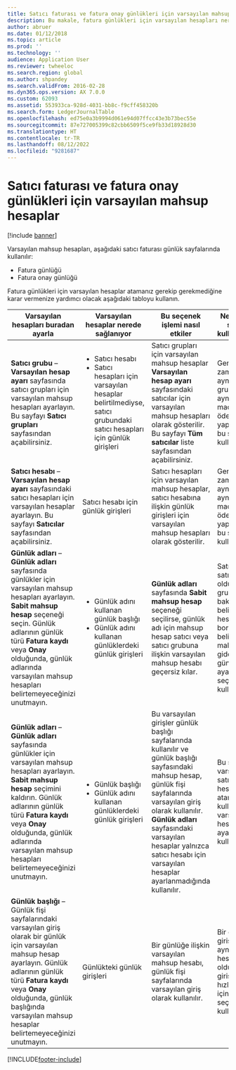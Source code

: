 ```yaml
---
title: Satıcı faturası ve fatura onay günlükleri için varsayılan mahsup hesaplar
description: Bu makale, fatura günlükleri için varsayılan hesapları nereye atamanız gerektiğine karar vermenize yardımcı olur.
author: abruer
ms.date: 01/12/2018
ms.topic: article
ms.prod: ''
ms.technology: ''
audience: Application User
ms.reviewer: twheeloc
ms.search.region: global
ms.author: shpandey
ms.search.validFrom: 2016-02-28
ms.dyn365.ops.version: AX 7.0.0
ms.custom: 62093
ms.assetid: 553933ca-928d-4031-bb8c-f9cff458320b
ms.search.form: LedgerJournalTable
ms.openlocfilehash: ed75e0a3b9994d061e94d07ffcc43e3b73bec55e
ms.sourcegitcommit: 87e727005399c82cbb6509f5ce9fb33d18928d30
ms.translationtype: HT
ms.contentlocale: tr-TR
ms.lasthandoff: 08/12/2022
ms.locfileid: "9281687"
---
```

# <a name="default-offset-accounts-for-vendor-invoice-and-invoice-approval-journals"></a>Satıcı faturası ve fatura onay günlükleri için varsayılan mahsup hesaplar

[!include [banner](../includes/banner.md)]

Varsayılan mahsup hesapları, aşağıdaki satıcı faturası günlük sayfalarında kullanılır:

-   Fatura günlüğü
-   Fatura onay günlüğü

Fatura günlükleri için varsayılan hesaplar atamanız gerekip gerekmediğine karar vermenize yardımcı olacak aşağıdaki tabloyu kullanın.

<table>
<colgroup>
<col width="25%" />
<col width="25%" />
<col width="25%" />
<col width="25%" />
</colgroup>
<thead>
<tr class="header">
<th>Varsayılan hesapları buradan ayarla</th>
<th>Varsayılan hesaplar nerede sağlanıyor</th>
<th>Bu seçenek işlemi nasıl etkiler</th>
<th>Ne zaman bu seçeneği kullanmalısınız</th>
</tr>
</thead>
<tbody>
<tr class="odd">
<td><strong>Satıcı grubu</strong> – <strong>Varsayılan hesap ayarı</strong> sayfasında satıcı grupları için varsayılan mahsup hesapları ayarlayın. Bu sayfayı <strong>Satıcı grupları</strong> sayfasından açabilirsiniz.</td>
<td><ul>
<li>Satıcı hesabı</li>
<li>Satıcı hesapları için varsayılan hesaplar belirtilmediyse, satıcı grubundaki satıcı hesapları için günlük girişleri</li>
</ul></td>
<td>Satıcı grupları için varsayılan mahsup hesaplar <strong>Varsayılan hesap ayarı</strong> sayfasındaki satıcılar için varsayılan mahsup hesapları olarak gösterilir. Bu sayfayı <strong>Tüm satıcılar</strong> liste sayfasından açabilirsiniz.</td>
<td>Genellikle zaman içinde aynı satıcı gruplarından aynı türde maddeler için ödeme yapıyorsanız bu seçeneği kullanın.</td>
</tr>
<tr class="even">
<td><strong>Satıcı hesabı</strong> – <strong>Varsayılan hesap ayarı</strong> sayfasındaki satıcı hesapları için varsayılan hesaplar ayarlayın. Bu sayfayı <strong>Satıcılar</strong> sayfasından açabilirsiniz.</td>
<td>Satıcı hesabı için günlük girişleri</td>
<td>Satıcı hesapları için varsayılan mahsup hesaplar, satıcı hesabına ilişkin günlük girişleri için varsayılan mahsup hesapları olarak gösterilir.</td>
<td>Genellikle zaman içinde aynı satıcılara aynı türde maddeler için ödeme yapıyorsanız bu seçeneği kullanın.</td>
</tr>
<tr class="odd">
<td><strong>Günlük adları</strong> – <strong>Günlük adları</strong> sayfasında günlükler için varsayılan mahsup hesapları ayarlayın. <strong>Sabit mahsup hesap</strong> seçeneği seçin. Günlük adlarının günlük türü <strong>Fatura kaydı</strong> veya <strong>Onay</strong> olduğunda, günlük adlarında varsayılan mahsup hesapları belirtemeyeceğinizi unutmayın.</td>
<td><ul>
<li>Günlük adını kullanan günlük başlığı</li>
<li>Günlük adını kullanan günlüklerdeki günlük girişleri</li>
</ul></td>
<td><strong>Günlük adları</strong> sayfasında <strong>Sabit mahsup hesap</strong> seçeneği seçilirse, günlük adı için mahsup hesap satıcı veya satıcı grubuna ilişkin varsayılan mahsup hesabı geçersiz kılar.</td>
<td>Satıcı veya satıcının ait olduğu satıcı grubuna bakılmaksızın, belirli hesaplara borçlandırılan belirli maliyetler ve giderler için günlükleri ayarlarken bu seçeneği kullanın.</td>
</tr>
<tr class="even">
<td><strong>Günlük adları</strong> – <strong>Günlük adları</strong> sayfasında günlükler için varsayılan mahsup hesapları ayarlayın. <strong>Sabit mahsup hesap</strong> seçimini kaldırın. Günlük adlarının günlük türü <strong>Fatura kaydı</strong> veya <strong>Onay</strong> olduğunda, günlük adlarında varsayılan mahsup hesapları belirtemeyeceğinizi unutmayın.</td>
<td><ul>
<li>Günlük başlığı</li>
<li>Günlük adını kullanan günlüklerdeki günlük girişleri</li>
</ul></td>
<td>Bu varsayılan girişler günlük başlığı sayfalarında kullanılır ve günlük başlığı sayfasındaki mahsup hesap, günlük fişi sayfalarında varsayılan giriş olarak kullanılır. <strong>Günlük adları </strong>sayfasındaki varsayılan hesaplar yalnızca satıcı hesabı için varsayılan hesaplar ayarlanmadığında kullanılır.</td>
<td>Bu seçeneği, varsayılan satıcı mahsup hesabı atanmadığında kullanılan varsayılan hesaplar ayarlamak için kullanın.</td>
</tr>
<tr class="odd">
<td><strong>Günlük başlığı</strong> – Günlük fişi sayfalarındaki varsayılan giriş olarak bir günlük için varsayılan mahsup hesap ayarlayın. Günlük adlarının günlük türü <strong>Fatura kaydı</strong> veya <strong>Onay</strong> olduğunda, günlük başlığında varsayılan mahsup hesaplar belirtemeyeceğinizi unutmayın.</td>
<td>Günlükteki günlük girişleri</td>
<td>Bir günlüğe ilişkin varsayılan mahsup hesabı, günlük fişi sayfalarında varsayılan giriş olarak kullanılır.</td>
<td>Bir günlükteki girişlerin çoğu aynı mahsup hesabına sahip olduğunda veri girişini hızlandırmak için bu seçeneği kullanın.</td>
</tr>
</tbody>
</table>







[!INCLUDE[footer-include](../../includes/footer-banner.md)]
